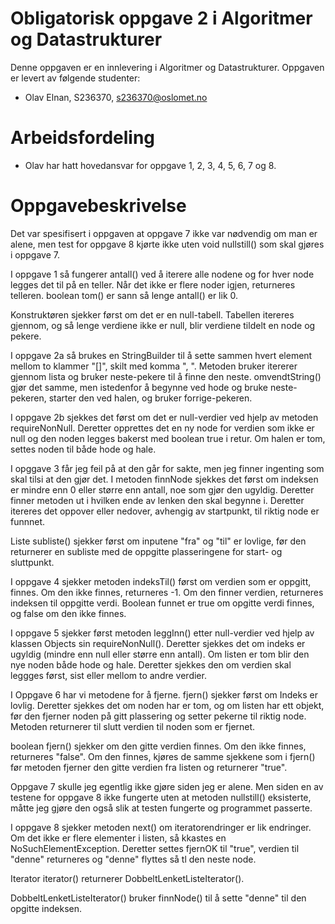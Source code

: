# Obligatorisk oppgave 2 i Algoritmer og Datastrukturer

Denne oppgaven er en innlevering i Algoritmer og Datastrukturer. 
Oppgaven er levert av følgende studenter:
* Olav Elnan, S236370, s236370@oslomet.no

# Arbeidsfordeling


* Olav har hatt hovedansvar for oppgave 1, 2, 3, 4, 5, 6, 7 og 8. 


# Oppgavebeskrivelse

Det var spesifisert i oppgaven at oppgave 7 ikke var nødvendig om man er alene,
men test for oppgave 8 kjørte ikke uten void nullstill() som skal gjøres i oppgave 7.

I oppgave 1 så fungerer antall() ved å iterere alle nodene og for hver node legges det til på en teller. Når det ikke er flere noder
igjen, returneres telleren. boolean tom() er sann så lenge antall() er lik 0.

Konstruktøren sjekker først om det er en null-tabell. Tabellen itereres gjennom, og så lenge verdiene ikke er null,
blir verdiene tildelt en node og pekere.

I oppgave 2a så brukes en StringBuilder til å sette sammen hvert element mellom to klammer "[]", skilt med komma ", ".
Metoden bruker itererer gjennom lista og bruker neste-pekere til å finne den neste. 
omvendtString() gjør det samme, men istedenfor å begynne ved hode og bruke neste-pekeren, starter den ved halen, og
bruker forrige-pekeren.

I oppgave 2b sjekkes det først om det er null-verdier ved hjelp av metoden requireNonNull.
Deretter opprettes det en ny node for verdien som ikke er null og den noden legges bakerst med boolean true i retur.
Om halen er tom, settes noden til både hode og hale.

I opggave 3 får jeg feil på at den går for sakte, men jeg finner ingenting som skal tilsi at den gjør det.
I metoden finnNode sjekkes det først om indeksen er mindre enn 0 eller større enn antall, noe som gjør den ugyldig.
Deretter finner metoden ut i hvilken ende av lenken den skal begynne i. Deretter itereres det oppover eller nedover,
avhengig av startpunkt, til riktig node er funnnet.

Liste<T> subliste() sjekker først om inputene "fra" og "til" er lovlige, før den returnerer en subliste med de oppgitte
plasseringene for start- og sluttpunkt.

I oppgave 4 sjekker metoden indeksTil() først om verdien som er oppgitt, finnes. Om den ikke finnes, returneres -1.
Om den finner verdien, returneres indeksen til oppgitte verdi. Boolean funnet er true om opgitte verdi finnes, og 
false om den ikke finnes.

I oppgave 5 sjekker først metoden leggInn() etter null-verdier ved hjelp av klassen Objects sin requireNonNull().
Deretter sjekkes det om indeks er ugyldig (mindre enn null eller større enn antall). Om listen er tom blir den nye
noden både hode og hale. Deretter sjekkes den om verdien skal leggges først, sist eller mellom to andre verdier.

I Oppgave 6 har vi metodene for å fjerne. fjern() sjekker først om Indeks er lovlig. Deretter sjekkes det om noden har
er tom, og om listen har ett objekt, før den fjerner noden på gitt plassering og setter pekerne til riktig node.
Metoden returnerer til slutt verdien til noden som er fjernet.

boolean fjern() sjekker om den gitte verdien finnes. Om den ikke finnes, returneres "false". Om den finnes, kjøres de
samme sjekkene som i fjern() før metoden fjerner den gitte verdien fra listen og returnerer "true".

Oppgave 7 skulle jeg egentlig ikke gjøre siden jeg er alene. Men siden en av testene for oppgave 8 ikke fungerte
uten at metoden nullstill() eksisterte, måtte jeg gjøre den også slik at testen fungerte og programmet passerte.

I oppgave 8 sjekker metoden next() om iteratorendringer er lik endringer. Om det ikke er flere elementer i listen,
så kkastes en NoSuchElementException. Deretter settes fjernOK til "true", verdien til "denne" returneres og "denne"
flyttes så tl den neste node. 

Iterator<T> iterator() returnerer DobbeltLenketListeIterator().

DobbeltLenketListeIterator() bruker finnNode() til å sette "denne" til den opgitte indeksen.

